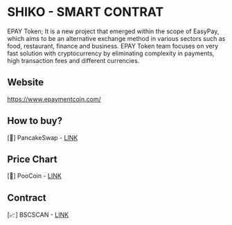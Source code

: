 # SHIKO - SMART CONTRAT
EPAY Token; It is a new project that emerged within the scope of EasyPay, which aims to be an alternative exchange method in various sectors such as food, restaurant, finance and business. EPAY Token team focuses on very fast solution with cryptocurrency by eliminating complexity in payments, high transaction fees and different currencies.

## Website
https://www.epaymentcoin.com/

## How to buy?
[🥞] PancakeSwap - [LINK](https://exchange.pancakeswap.finance/#/swap?outputCurrency=0xCbC1848708C0d1d28Fb81fd57A91C8fA25e1A552)
## Price Chart
[💩] PooCoin - [LINK](https://poocoin.app/tokens/0xcbc1848708c0d1d28fb81fd57a91c8fa25e1a552)
## Contract
[📈] BSCSCAN - [LINK](https://bscscan.com/token/0xCbC1848708C0d1d28Fb81fd57A91C8fA25e1A552)
